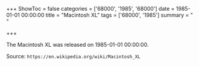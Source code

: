 +++
ShowToc = false
categories = ['68000', '1985', '68000']
date = 1985-01-01 00:00:00
title = "Macintosh XL"
tags = ['68000', '1985']
summary = " "

+++

The Macintosh XL was released on 1985-01-01 00:00:00.

Source: `https://en.wikipedia.org/wiki/Macintosh_XL`
